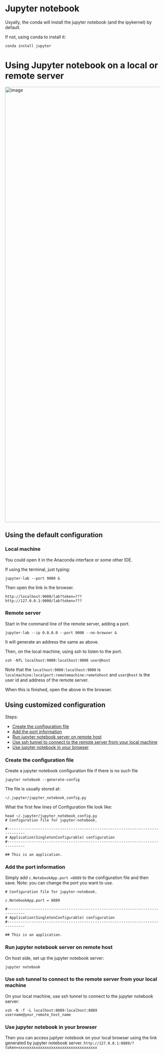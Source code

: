# Jupyter notebook

Usyally, the conda will install the jupyter notebook (and the ipykernel) by default.

If not, using conda to install it:
```
conda install jupyter
```


# Using Jupyter notebook on a local or remote server
<img width="1417" alt="image" src="https://user-images.githubusercontent.com/40289485/161498444-da572340-5ffb-42be-b7c9-02f06c12097b.png">


## Using the default configuration

### Local machine

You could open it in the Anaconda interface or some other IDE.

If using the terminal, just typing:
```
jupyter-lab --port 9000 &          
```

Then open the link in the browser.
```
http://localhost:9000/lab?token=???
http://127.0.0.1:9000/lab?token=???
```


### Remote server

Start in the command line of the remote server, adding a port.
```
jupyter-lab --ip 0.0.0.0 --port 9000 --no-browser &
```
It will generate an address the same as above.

Then, on the local machine, using ssh to listen to the port.
```
ssh -NfL localhost:9000:localhost:9000 user@host
```
Note that the `localhost:9000:localhost:9000` is `localmachine:localport:remotemachine:remotehost` and `user@host` is the user id and address of the remote server.

When this is finished, open the above in the browser.




## Using customized configuration 

Steps:

- [Create the configuration file](#create-the-configuration-file)
- [Add the port information](#add-the-port-information)
- [Run jupyter notebook server on remote host](#run-jupyter-notebook-server-on-remote-host)
- [Use ssh tunnel to connect to the remote server from your local machine](#use-ssh-tunnel-to-connect-to-the-remote-server-from-your-local-machine)
- [Use jupyter notebook in your browser](#use-jupyter-notebook-in-your-browser)

### Create the configuration file

Create a jupyter notebook configuration file if there is no such file
```
jupyter notebook --generate-config
```

The file is usually stored at:
```
~/.jupyter/jupyter_notebook_config.py
```

What the first few lines of Configuration file look like:

```
head ~/.jupyter/jupyter_notebook_config.py
# Configuration file for jupyter-notebook.

#------------------------------------------------------------------------------
# Application(SingletonConfigurable) configuration
#------------------------------------------------------------------------------

## This is an application.
```

### Add the port information

Simply add `c.NotebookApp.port =8889` to the configuration file and then save.
Note: you can change the port you want to use.
```
# Configuration file for jupyter-notebook.

c.NotebookApp.port = 8889

#------------------------------------------------------------------------------
# Application(SingletonConfigurable) configuration
#------------------------------------------------------------------------------

## This is an application.

```

### Run jupyter notebook server on remote host
On host side, set up the jupyter notebook server:
```
jupyter notebook
```

### Use ssh tunnel to connect to the remote server from your local machine
On your local machine, use ssh tunnel to connect to the jupyter notebook server: 

```
ssh -N -f -L localhost:8889:localhost:8889 username@your_remote_host_name
```

### Use jupyter notebook in your browser
Then you can access juptyer notebook on your local browser using the link generated by jupyter notebook server.
`http://127.0.0.1:8889/?token=xxxxxxxxxxxxxxxxxxxxxxxxxxxxxxxxxxxx`
